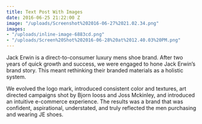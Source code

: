 ```yaml
---
title: Text Post With Images
date: 2016-06-25 21:22:00 Z
image: "/uploads/Screenshot%202016-06-27%2021.02.34.png"
images:
- "/uploads/inline-image-6883cd.png"
- "/uploads/Screen%20Shot%202016-06-28%20at%2012.40.03%20PM.png"
---
```


Jack Erwin is a direct-to-consumer luxury mens shoe brand. After two years of quick growth and success, we were engaged to hone Jack Erwin’s brand story. This meant rethinking their branded materials as a holistic system.

We evolved the logo mark, introduced consistent color and textures, art directed campaigns shot by Bjorn Iooss and Joss Mckinley, and introduced an intuitive e-commerce experience. The results was a brand that was confident, aspirational, understated, and truly reflected the men purchasing and wearing JE shoes.